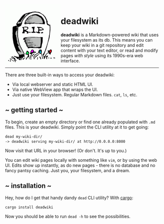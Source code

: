 <img src="./web/rip.gif" alt="R.I.P." height="200" align="left">

# deadwiki

**deadwiki** is a Markdown-powered wiki that uses your filesystem as
its db. This means you can keep your wiki in a git repository and edit
content with your text editor, or read and modify pages _with style_
using its 1990s-era web interface.

---

There are three built-in ways to access your deadwiki:

- Via local webserver and static HTML UI.
- Via native WebView app that wraps the UI.
- Just use your filesystem. Regular Markdown files. `cat`, `ls`, etc.

## ~ getting started ~

To begin, create an empty directory or find one already populated with
`.md` files. This is your deadwiki. Simply point the CLI utility at it
to get going:

    dead my-wiki-dir/
    -> deadwiki serving my-wiki-dir/ at http://0.0.0.0:8000

Now visit that URL in your browser! (Or don't. It's up to you.)

You can edit wiki pages locally with something like `vim`, or by using
the web UI. Edits show up instantly, as do new pages - there is no
database and no fancy pantsy caching. Just you, your filesystem, and a
dream.

## ~ installation ~

Hey, how do I get that handy dandy `dead` CLI utility? With [cargo]:

    cargo install deadwiki

Now you should be able to run `dead -h` to see the possibilities.

[cargo]: https://rustup.rs
